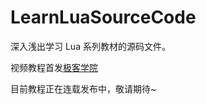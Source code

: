 # LearnLuaSourceCode

深入浅出学习 Lua 系列教材的源码文件。

视频教程首发[极客学院](https://jikexueyuan.com)

目前教程正在连载发布中，敬请期待~
